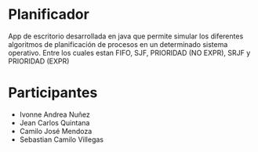 # Planificador
App de escritorio desarrollada en java que permite simular los diferentes algoritmos de planificación de procesos en un determinado sistema operativo. Entre los cuales estan FIFO, SJF, PRIORIDAD (NO EXPR), SRJF y PRIORIDAD (EXPR)

# Participantes
* Ivonne Andrea Nuñez
* Jean Carlos Quintana
* Camilo José Mendoza
* Sebastian Camilo Villegas
